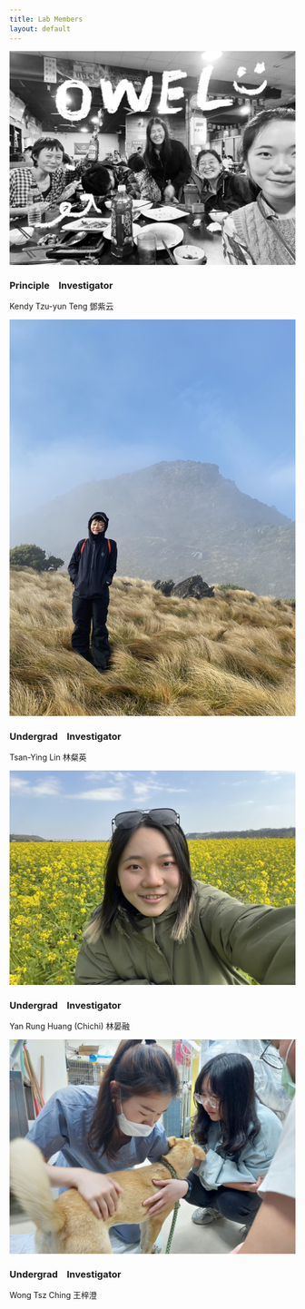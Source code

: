 ```yaml
---
title: Lab Members
layout: default
---
```



![owel_photo](owel_photo.JPG)<br/>

### Principle &ensp; Investigator
Kendy Tzu-yun Teng 鄧紫云

![PI_photo](PI_photo.jpeg)<br/>

### Undergrad &ensp; Investigator 
Tsan-Ying Lin 林粲英 

![Tsan_photo](Tsan_photo.jpg)<br/>

### Undergrad &ensp; Investigator 
Yan Rung Huang (Chichi) 林晏融 

![Carol_photo_1](Carol_photo_1.JPEG)<br/>

### Undergrad &ensp; Investigator 
Wong Tsz Ching 王梓澄 

<br/><br/>
